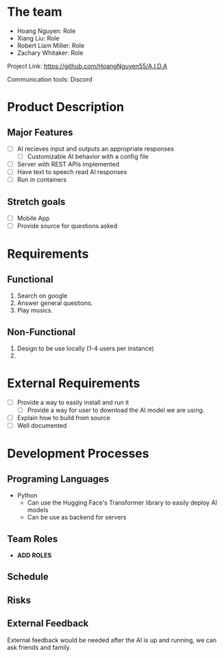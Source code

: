 # The team
- Hoang Nguyen: Role
- Xiang Liu: Role
- Robert Liam Miller: Role
- Zachary Whitaker: Role

Project Link: https://github.com/HoangNguyen55/A.I.D.A

Communication tools: Discord

# Product Description

## Major Features
- [ ] AI recieves input and outputs an appropriate responses
    - [ ] Customizable AI behavior with a config file
- [ ] Server with REST APIs implemented
- [ ] Have text to speech read AI responses
- [ ] Run in containers

## Stretch goals

- [ ] Mobile App
- [ ] Provide source for questions asked

# Requirements

## Functional

1. Search on google
1. Answer general questions.
1. Play musics.
<!-- 1. Speech to Text. -->
<!-- 1. Text to speech (stretch goal) -->

## Non-Functional

1. Design to be use locally (1-4 users per instance)
1. 

# External Requirements
<!-- - [ ] Sanitize user inputs -->
- [ ] Provide a way to easily install and run it
    - [ ] Provide a way for user to download the AI model we are using.
- [ ] Explain how to build from source
- [ ] Well documented

# Development Processes
## Programing Languages
- Python 
    - Can use the Hugging Face's Transformer library to easily deploy AI models
    - Can be use as backend for servers

## Team Roles
- **ADD ROLES**

## Schedule

## Risks

## External Feedback
External feedback would be needed after the AI is up and running, we can ask friends and family.
